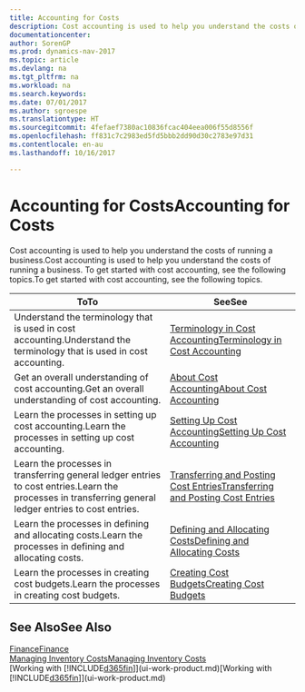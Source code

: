 ```yaml
---
title: Accounting for Costs
description: Cost accounting is used to help you understand the costs of running a business. To get started with cost accounting, see the following topics.
documentationcenter: 
author: SorenGP
ms.prod: dynamics-nav-2017
ms.topic: article
ms.devlang: na
ms.tgt_pltfrm: na
ms.workload: na
ms.search.keywords: 
ms.date: 07/01/2017
ms.author: sgroespe
ms.translationtype: HT
ms.sourcegitcommit: 4fefaef7380ac10836fcac404eea006f55d8556f
ms.openlocfilehash: ff831c7c2983ed5fd5bbb2dd90d30c2783e97d31
ms.contentlocale: en-au
ms.lasthandoff: 10/16/2017

---
```

# <a name="accounting-for-costs"></a><span data-ttu-id="07780-104">Accounting for Costs</span><span class="sxs-lookup"><span data-stu-id="07780-104">Accounting for Costs</span></span>
<span data-ttu-id="07780-105">Cost accounting is used to help you understand the costs of running a business.</span><span class="sxs-lookup"><span data-stu-id="07780-105">Cost accounting is used to help you understand the costs of running a business.</span></span> <span data-ttu-id="07780-106">To get started with cost accounting, see the following topics.</span><span class="sxs-lookup"><span data-stu-id="07780-106">To get started with cost accounting, see the following topics.</span></span>  

|<span data-ttu-id="07780-107">To</span><span class="sxs-lookup"><span data-stu-id="07780-107">To</span></span>|<span data-ttu-id="07780-108">See</span><span class="sxs-lookup"><span data-stu-id="07780-108">See</span></span>|  
|--------|---------|  
|<span data-ttu-id="07780-109">Understand the terminology that is used in cost accounting.</span><span class="sxs-lookup"><span data-stu-id="07780-109">Understand the terminology that is used in cost accounting.</span></span>|[<span data-ttu-id="07780-110">Terminology in Cost Accounting</span><span class="sxs-lookup"><span data-stu-id="07780-110">Terminology in Cost Accounting</span></span>](finance-terminology-in-cost-accounting.md)|  
|<span data-ttu-id="07780-111">Get an overall understanding of cost accounting.</span><span class="sxs-lookup"><span data-stu-id="07780-111">Get an overall understanding of cost accounting.</span></span>|[<span data-ttu-id="07780-112">About Cost Accounting</span><span class="sxs-lookup"><span data-stu-id="07780-112">About Cost Accounting</span></span>](finance-about-cost-accounting.md)|  
|<span data-ttu-id="07780-113">Learn the processes in setting up cost accounting.</span><span class="sxs-lookup"><span data-stu-id="07780-113">Learn the processes in setting up cost accounting.</span></span>|[<span data-ttu-id="07780-114">Setting Up Cost Accounting</span><span class="sxs-lookup"><span data-stu-id="07780-114">Setting Up Cost Accounting</span></span>](finance-set-up-cost-accounting.md)|  
|<span data-ttu-id="07780-115">Learn the processes in transferring general ledger entries to cost entries.</span><span class="sxs-lookup"><span data-stu-id="07780-115">Learn the processes in transferring general ledger entries to cost entries.</span></span>|[<span data-ttu-id="07780-116">Transferring and Posting Cost Entries</span><span class="sxs-lookup"><span data-stu-id="07780-116">Transferring and Posting Cost Entries</span></span>](finance-transfer-and-post-cost-entries.md)|  
|<span data-ttu-id="07780-117">Learn the processes in defining and allocating costs.</span><span class="sxs-lookup"><span data-stu-id="07780-117">Learn the processes in defining and allocating costs.</span></span>|[<span data-ttu-id="07780-118">Defining and Allocating Costs</span><span class="sxs-lookup"><span data-stu-id="07780-118">Defining and Allocating Costs</span></span>](finance-define-and-allocate-costs.md)|  
|<span data-ttu-id="07780-119">Learn the processes in creating cost budgets.</span><span class="sxs-lookup"><span data-stu-id="07780-119">Learn the processes in creating cost budgets.</span></span>|[<span data-ttu-id="07780-120">Creating Cost Budgets</span><span class="sxs-lookup"><span data-stu-id="07780-120">Creating Cost Budgets</span></span>](finance-create-cost-budgets.md)|  

## <a name="see-also"></a><span data-ttu-id="07780-121">See Also</span><span class="sxs-lookup"><span data-stu-id="07780-121">See Also</span></span>  
[<span data-ttu-id="07780-122">Finance</span><span class="sxs-lookup"><span data-stu-id="07780-122">Finance</span></span>](finance.md)  
[<span data-ttu-id="07780-123">Managing Inventory Costs</span><span class="sxs-lookup"><span data-stu-id="07780-123">Managing Inventory Costs</span></span>](finance-manage-inventory-costs.md)  
<span data-ttu-id="07780-124">[Working with [!INCLUDE[d365fin](includes/d365fin_md.md)]](ui-work-product.md)</span><span class="sxs-lookup"><span data-stu-id="07780-124">[Working with [!INCLUDE[d365fin](includes/d365fin_md.md)]](ui-work-product.md)</span></span>

